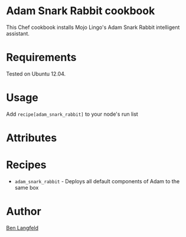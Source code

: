 # Adam Snark Rabbit cookbook

This Chef cookbook installs Mojo Lingo's Adam Snark Rabbit intelligent assistant.

# Requirements

Tested on Ubuntu 12.04.

# Usage

Add `recipe[adam_snark_rabbit]` to your node's run list

# Attributes

# Recipes

* `adam_snark_rabbit` - Deploys all default components of Adam to the same box

# Author

[Ben Langfeld](@benlangfeld)
